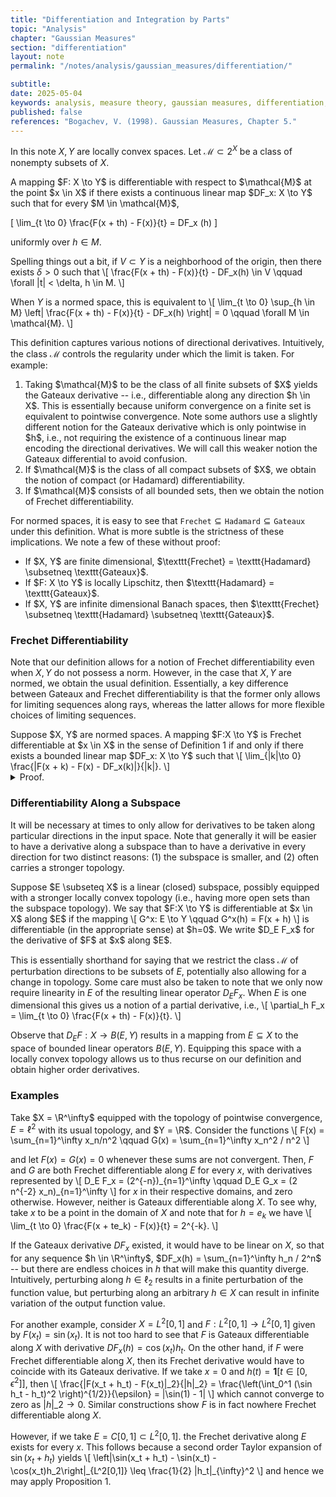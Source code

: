 ```yaml
---
title: "Differentiation and Integration by Parts"
topic: "Analysis"
chapter: "Gaussian Measures"
section: "differentiation"
layout: note
permalink: "/notes/analysis/gaussian_measures/differentiation/"

subtitle: 
date: 2025-05-04
keywords: analysis, measure theory, gaussian measures, differentiation, integration by parts
published: false
references: "Bogachev, V. (1998). Gaussian Measures, Chapter 5."
---
```


In this note $X, Y$ are locally convex spaces. Let $\mathcal{M} \subset 2^X$ be a class of nonempty subsets of $X$. 

<div class='definition' name='Differentiability'>
A mapping $F: X \to Y$ is differentiable with respect to $\mathcal{M}$ at the point $x \in X$ if there exists a continuous linear map $DF_x: X \to Y$ such that for every $M \in \mathcal{M}$,

\[
\lim_{t \to 0} \frac{F(x + th) - F(x)}{t} = DF_x (h) 
\]

uniformly over $h \in M$. 
</div>

Spelling things out a bit, if $V \subset Y$ is a neighborhood of the origin, then there exists $\delta > 0$ such that
\\[
\frac{F(x + th) - F(x)}{t} - DF_x(h) \in V \qquad \forall |t| < \delta, h \in M.
\\]

When $Y$ is a normed space, this is equivalent to
\\[
\lim_{t \to 0} \sup_{h \in M} \left| \frac{F(x + th) - F(x)}{t} - DF_x(h) \right| = 0 \qquad \forall M \in \mathcal{M}.
\\]

This definition captures various notions of directional derivatives. Intuitively, the class $\mathcal{M}$ controls the regularity under which the limit is taken. For example:
<ol>
	<li> Taking $\mathcal{M}$ to be the class of all finite subsets of $X$ yields the Gateaux derivative -- i.e., differentiable along any direction $h \in X$. This is essentially because uniform convergence on a finite set is equivalent to pointwise convergence. Note some authors use a slightly different notion for the Gateaux derivative which is only pointwise in $h$, i.e., not requiring the existence of a continuous linear map encoding the directional derivatives. We will call this weaker notion the Gateaux differential to avoid confusion. </li>
	<li> If $\mathcal{M}$ is the class of all compact subsets of $X$, we obtain the notion of compact (or Hadamard) differentiability. </li>
	<li> If $\mathcal{M}$ consists of all bounded sets, then we obtain the notion of Frechet differentiability. </li>
</ol>

For normed spaces, it is easy to see that $\texttt{Frechet} \subseteq \texttt{Hadamard} \subseteq \texttt{Gateaux}$ under this definition. What is more subtle is the strictness of these implications. We note a few of these without proof:
<ul>
	<li> If $X, Y$ are finite dimensional, $\texttt{Frechet} = \texttt{Hadamard} \subsetneq \texttt{Gateaux}$. </li>
	<li> If $F: X \to Y$ is locally Lipschitz, then $\texttt{Hadamard} = \texttt{Gateaux}$. </li>
	<li> If $X, Y$ are infinite dimensional Banach spaces, then $\texttt{Frechet} \subsetneq \texttt{Hadamard} \subsetneq \texttt{Gateaux}$. </li>
</ul>   

### Frechet Differentiability

Note that our definition allows for a notion of Frechet differentiability even when $X, Y$ do not possess a norm. However, in the case that $X, Y$ are normed, we obtain the usual definition. Essentially, a key difference between Gateaux and Frechet differentiability is that the former only allows for limiting sequences along rays, whereas the latter allows for more flexible choices of limiting sequences.

<div class='proposition' name='Frechet Differentiability'>
Suppose $X, Y$ are normed spaces. A mapping $F:X \to Y$ is Frechet differentiable at $x \in X$ in the sense of Definition 1 if and only if there exists a bounded linear map $DF_x: X \to Y$ such that
\[
	\lim_{|k|\to 0} \frac{|F(x + k) - F(x) - DF_x(k)|}{|k|}.
\]
</div>
<details class='proof'>
<summary> Proof. </summary>
First, suppose $F$ is differentiable at $x \in X$ in the norm sense. Fix a bounded set $M \subset X$, so that any $h \in M$ is such that $|h| \leq \lambda$ for some $\lambda > 0$. Fix $\epsilon > 0$. By assumption, there is a $\delta > 0$ such that 
\[
|k| < \delta \implies \frac{|F(x + k) - F(x) - DF_x(k)|}{|k|} < \epsilon.
\]

For $t > 0$, consider $k = th$. Observe that for $t < \delta/\lambda$, we have $|k| < \delta$. In this case,
\[
\begin{align}
\left| \frac{F(x + th) - F(x)}{t} - DF_x(h) \right| &= |h| \frac{|F(x + k) - F(x) - DF_x(k)|}{|k|} \\
& < \lambda \epsilon.
\end{align}
\]

The fact that $M$ was an arbitrary bounded set shows that $F$ is differentiable with respect to the class of bounded subsets (in the sense of Definition 1).

<br><br>

Conversely, suppose $F$ is Frechet differentiable at $x \in X$ in the sense of Definition 1. Fix $\epsilon > 0$. Taking $M$ to be the closed unit ball in $X$, there exists a $\delta > 0$ such that
\[
|t| < \delta \implies \left| \frac{F(x + th) - F(x)}{t} - DF_x(h) \right| \qquad \forall |h| \leq 1.
\]

Now, if $k \in X$ is such that $|k| < \delta$, we have
\[
\frac{|F(x + k) - F(x) - DF_x(k)||}{|k|} = \left| \frac{F(x + |k| \frac{k}{|k|}) - F(x)}{|k|} - DF_x\left(\frac{k}{|k|} \right) \right| < \epsilon.
\]

This shows $F$ is Frechet differentiable in the norm sense.
</details>

### Differentiability Along a Subspace

It will be necessary at times to only allow for derivatives to be taken along particular directions in the input space. Note that generally it will be easier to have a derivative along a subspace than to have a derivative in every direction for two distinct reasons: (1) the subspace is smaller, and (2) often carries a stronger topology.

<div class='definition'>
Suppose $E \subseteq X$ is a linear (closed) subspace, possibly equipped with a stronger locally convex topology (i.e., having more open sets than the subspace topology). We say that $F:X \to Y$ is differentiable at $x \in X$ along $E$ if the mapping
\[
G^x: E \to Y \qquad G^x(h) =  F(x + h)
\]
is differentiable (in the appropriate sense) at $h=0$. We write $D_E F_x$ for the derivative of $F$ at $x$ along $E$.
</div>

This is essentially shorthand for saying that we restrict the class $\mathcal{M}$ of perturbation directions to be subsets of $E$, potentially also allowing for a change in topology. Some care must also be taken to note that we only now require linearity in $E$ of the resulting linear operator $D_E F_x$. When $E$ is one dimensional this gives us a notion of a partial derivative, i.e.,
\\[
\partial_h F_x = \lim_{t \to 0} \frac{F(x + th) - F(x)}{t}.
\\]

Observe that $D_E F: X \to B(E, Y)$ results in a mapping from $E \subseteq X$ to the space of bounded linear operators $B(E, Y)$. Equipping this space with a locally convex topology allows us to thus recurse on our definition and obtain higher order derivatives.


### Examples

Take $X = \R^\infty$ equipped with the topology of pointwise convergence, $E = \ell^2$ with its usual topology, and $Y = \R$. Consider the functions
\\[
F(x) = \sum_{n=1}^\infty x_n/n^2 \qquad G(x) = \sum_{n=1}^\infty x_n^2 / n^2
\\]

and let $F(x) = G(x) = 0$ whenever these sums are not convergent. Then, $F$ and $G$ are both Frechet differentiable along $E$ for every $x$, with derivatives represented by
\\[
D\_E F_x = (2^{-n})\_{n=1}^\infty \qquad D\_E G_x = (2 n^{-2} x\_n)\_{n=1}^\infty
\\]
for $x$ in their respective domains, and zero otherwise. However, neither is Gateaux differentiable along $X$. To see why, take $x$ to be a point in the domain of $X$ and note that for $h = e_k$ we have
\\[
\lim_{t \to 0} \frac{F(x + te_k) - F(x)}{t} = 2^{-k}.
\\]

If the Gateaux derivative $DF_x$ existed, it would have to be linear on $X$, so that for any sequence $h \in \R^\infty$, $DF_x(h) = \sum_{n=1}^\infty h_n / 2^n$ -- but there are endless choices in $h$ that will make this quantity diverge. Intuitively, perturbing along $h \in \ell_2$ results in a finite perturbation of the function value, but perturbing along an arbitrary $h \in X$ can result in infinite variation of the output function value.

For another example, consider $X = L^2[0,1]$ and $F: L^2[0, 1] \to L^2[0, 1]$ given by $F(x_t) = \sin(x_t)$. It is not too hard to see that $F$ is Gateaux differentiable along $X$ with derivative $DF_x(h) = \cos(x_t)h_t$. On the other hand, if $F$ were Frechet differentiable along $X$, then its Frechet derivative would have to coincide with its Gateaux derivative. If we take $x = 0$ and $h(t) = \mathbf{1}[t \in [0, \epsilon^2]]$, then
\\[
\frac{|F(x_t + h_t) - F(x_t)|\_2}{|h|\_2} = \frac{\left(\int_0^1 (\sin h_t - h_t)^2 \right)^{1/2}}{\epsilon} = |\sin(1) - 1|
\\]
which cannot converge to zero as $|h|\_2 \to 0$. Similar constructions show $F$ is in fact nowhere Frechet differentiable along $X$. 

However, if we take $E = C[0, 1] \subset L^2[0, 1]$. the Frechet derivative along $E$ exists for every $x$. This follows because a second order Taylor expansion of $\sin(x_t + h_t)$ yields
\\[
\left|\sin(x\_t + h\_t) - \sin(x\_t) - \cos(x\_t)h\_2\right|\_{L^2[0,1]} \leq \frac{1}{2} |h\_t|\_{\infty}^2
\\]
and hence we may apply Proposition 1.